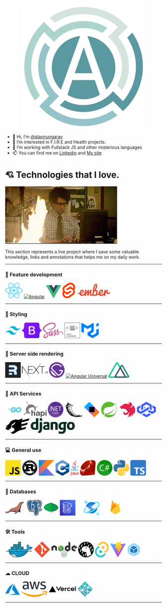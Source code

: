 <p width="100%" align="center">
<img  width="400px" alt="Alan Nungaray" src="./public/assets/logo.svg">
</p>


- 👋 Hi, I’m [@alannungaray](./me/index.md)
- 👀 I’m interested in F.I.R.E and Health projects.
- 🌱 I’m  working with Fullstack JS and other misterious languages
- 📫 You can find me on [Linkedin](https://www.linkedin.com/in/alannungaraydev/) and [My site](https://alannungaray.dev/)

<!---
alannungaray/alannungaray is a ✨ special ✨ repository because its `README.md` (this file) appears on your GitHub profile.
You can click the Preview link to take a look at your changes.
--->


# 💘 Technologies that I love. 

<img alt="I love coding" src="./public/assets/flame-fire.gif">

This section represents a live project where I save some valuable knowledge, links and annotations that helps me on my daily work. 

<hr/>

### 🧠 Feature development

[<img height="50px" alt="ReactJS" src="./docs/reactjs/assets/logo.svg"/>](./docs/reactjs/index.md)
[<img height="50px" alt="Angular" src="https://raw.githubusercontent.com/angular/angular/main/aio/src/assets/images/logos/angular/angular.png"/>](docs/angular/index.md)
[<img height="42px" alt="Vue" src="./docs/vue/assets/logo.svg"/>](./docs/vue/index.md)
[<img height="50px" alt="Svelte" src="./docs/svelte/assets/logo.svg"/>](./docs/svelte/index.md)
[<img height="50px" alt="EmberJS" src="https://raw.githubusercontent.com/emberjs/website/master/source/images/brand/ember_Ember-Light.png"/>](docs/emberjs/index.md)

<hr/>

### 💅 Styling

[<img  height="50px" alt="TailWindCSS" src="./docs/tailwind/assets/logo.svg"/>](docs/tailwind/index.md)
[<img  height="50px" alt="Bootstrap" src="./docs/bootstrap/assets/logo.svg"/>](docs/bootstrap/index.md)
[<img  height="50px" alt="Sass" src="./docs/sass/assets/logo.svg"/>](docs/sass/index.md)
[<img  height="50px" alt="Styled Components" src="./docs/styled_components/assets/logo.svg"/>](docs/styled_components/index.md)
[<img  height="50px" alt="MUI" src="./docs/mui/assets/logo.svg"/>](docs/mui/index.md)

<hr/>

### 🚀 Server side rendering

[<img  height="50px" alt="Remix" src="./docs/remix/assets/logo.svg"/>](docs/remix/index.md)
[<img  height="50px" alt="Next" src="./docs/nextjs/assets/logo.svg"/>](docs/nextjs/index.md)
[<img  height="50px" alt="Gatsby" src="./docs/gatsby/assets/logo.svg"/>](docs/gatsby/index.md)
[<img  height="50px" alt="Angular Universal" src="https://raw.githubusercontent.com/angular/angular/main/aio/src/assets/images/logos/angular/angular.png"/>](docs/angular_universal/index.md)
[<img  height="50px" alt="Nuxt" src="./docs/nuxtjs/assets/logo.svg"/>](docs/nuxtjs/index.md)

<hr/>

### 💌 API Services

[<img height="50px" alt="GO" src="./docs/go/assets/logo.svg"/>](docs/go/index.md)
[<img height="50px" alt="Hapi" src="./docs/hapi/assets/logo.svg"/>](docs/hapi/index.md)
[<img height="50px" alt=".NET Core" src="./docs/netcore/assets/logo.svg"/>](docs/netcore/index.md)
[<img height="50px" alt="Flask" src="./docs/flask/assets/logo.svg"/>](docs/flask/index.md)
[<img height="50px" alt="Ktor" src="./docs/ktor/assets/logo.svg"/>](docs/ktor/index.md)
[<img height="50px" alt="Spring" src="./docs/spring/assets/logo.svg"/>](docs/spring/index.md)
[<img height="50px" alt="NestJS" src="./docs/nestjs/assets/logo.svg"/>](docs/nestjs/index.md)
[<img height="50px" alt="LOOPBACK" src="./docs/loopback/assets/logo.svg"/>](docs/loopback/index.md)
[<img height="50px" alt="Fastify" src="./docs/fastify/assets/logo.svg"/>](docs/fastify/index.md)
[<img height="50px" alt="Django" src="./docs/django/assets/logo.svg"/>](docs/django/index.md)

<hr/>

### 💻 General use

 [<img height="50px" alt="JavaScript" src="./docs/typescript/assets/logo-js.svg"/>](docs/typescript/index.md)
 [<img height="50px" alt="Rust" src="./docs/rust/assets/logo.svg"/>](docs/rust/index.md)
 [<img height="50px" alt="Kotlin" src="./docs/kotlin/assets/logo.svg"/>](docs/kotlin/index.md)
 [<img height="50px" alt="C++" src="./docs/cplusplus/assets/logo.svg"/>](docs/cplusplus/index.md)
 [<img height="50px" alt="JAVA" src="./docs/java/assets/logo.svg"/>](docs/java/index.md)
 [<img height="50px" alt="Ruby" src="./docs/ruby/assets/logo.svg"/>](docs/ruby/index.md)
 [<img height="50px" alt="C#" src="./docs/csharp/assets/logo.png"/>](docs/csharp/index.md)
 [<img height="50px" alt="Python" src="./docs/python/assets/logo.svg"/>](docs/python/index.md)
 [<img height="50px" alt="Typescript" src="./docs/typescript/assets/logo.svg"/>](docs/typescript/index.md)


<hr/>

### 📃 Databases 

 [<img  height="50px" alt="MariaDB" src="./docs/mariadb/assets/logo.svg"/>](docs/mariadb/index.md)
 [<img  height="50px" alt="PostgreSQL" src="./docs/postgresql/assets/logo.svg"/>](docs/postgresql/index.md)
 [<img  height="50px" alt="MongoDB" src="./docs/mongodb/assets/logo.svg" width="50px"/>](docs/mongodb/index.md)
 [<img  height="50px" alt="DynamoDB" src="./docs/dynamo/assets/logo.svg"/>](docs/dynamo/index.md)
 [<img  height="50px" alt="CosmosDB" src="./docs/cosmos/assets/logo.png"/>](docs/cosmos/index.md)
[<img  height="50px" alt="Firebase" src="./docs/firebase/assets/logo.svg"/>](docs/firebase/index.md)

<hr/>

### 🛠 Tools

 [<img  height="50px" alt="Docker" src="./docs/docker/assets/logo.svg"/>](docs/docker/index.md)
 [<img  height="50px" alt="Git" src="./docs/git/assets/logo.svg"/>](docs/git/index.md)
 [<img  height="50px" alt="NodeJS" src="./docs/nodejs/assets/logo.svg"/>](docs/nodejs/index.md)
 [<img  height="50px" alt="Deno" src="./docs/deno/assets/logo.svg"/>](docs/deno/index.md)
 [<img  height="50px" alt="Tauri" src="./docs/tauri/assets/logo.svg"/>](docs/tauri/index.md)
 [<img  height="50px" alt="Vite" src="./docs/vite/assets/logo.svg"/>](docs/vite/index.md)
 [<img  height="50px" alt="Webpack" src="./docs/webpack/assets/logo.svg"/>](docs/webpack/index.md)

<hr/>

### ☁ CLOUD

 [<img  height="50px" alt="Azure" src="./docs/azure/assets/logo.svg"/>](docs/azure/index.md)
 [<img  height="50px" alt="AWS" src="./docs/aws/assets/logo.svg"/>](docs/aws/index.md)
 [<img  height="50px" alt="Vercel" src="./docs/vercel/assets/logo.png"/>](docs/vercel/index.md)
 [<img  height="50px" alt="Netlify" src="./docs/netlify/assets/logo.svg"/>](docs/netlify/index.md)

<hr/>

